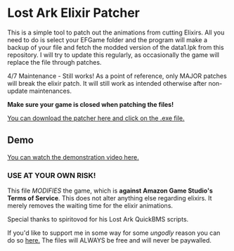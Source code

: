 # Lost Ark Elixir Patcher

This is a simple tool to patch out the animations from cutting Elixirs. All you need to do is select your EFGame folder and the program will make a backup of your file and fetch the modded version of the data1.lpk from this repository. I will try to update this regularly, as occasionally the game will replace the file through patches.

4/7 Maintenance - Still works! 
As a point of reference, only MAJOR patches will break the elixir patch. It will still work as intended otherwise after non-update maintenances.

**Make sure your game is closed when patching the files!**

[You can download the patcher here and click on the .exe file.](https://github.com/Poyoanon/loa-elixir-patcher/releases)

## Demo

[You can watch the demonstration video here.](https://streamable.com/wik31d)

### USE AT YOUR OWN RISK!

This file _MODIFIES_ the game, which is **against Amazon Game Studio's Terms of Service**. This does not alter anything else regarding elixirs. It merely removes the waiting time for the elixir animations.

Special thanks to spiritovod for his Lost Ark QuickBMS scripts.

If you'd like to support me in some way for some _ungodly_ reason you can do so [here.](https://ko-fi.com/poyoanon) The files will ALWAYS be free and will never be paywalled.
